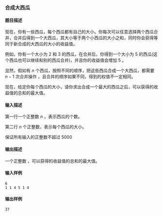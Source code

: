 ### 合成大西瓜

#### 题目描述

现在，你有一些西瓜，每个西瓜都有自己的大小。你每次可以任意选择两个西瓜合并，合并后得到一个大西瓜，其大小等于两个小西瓜的大小之和，同时你会获得等同于新合成的大西瓜的大小的收益值。

例如，你有一个大小为 $2$ 和 $3$ 的西瓜，在合并后，你得到一个大小为 $5$ 的西瓜(这个西瓜也可以继续和别的西瓜合并)，并且你的收益值会增加 $5$ 。

显然，假如有 $n$ 个西瓜，按照不同的顺序，把这些西瓜合成一个大西瓜，都需要 $n - 1$ 次合并操作 ，且合并的顺序如果不同，得到的权值不一定相同。

现在，给定你每个西瓜的大小，请你求出合成一个最大的西瓜之后，可以获得的收益值的总和的最大值。

#### 输入描述

第一行一个正整数 $n$ ，表示西瓜的个数。

第二行 $n$ 个正整数，表示每个西瓜的大小。

保证所有输入的正整数不超过 $5000$

#### 输出描述

一个正整数 ，可以获得的收益值的总和的最大值。

#### 输入样例

```
6
1 1 4 5 1 4
```

#### 输出样例

```
37
```

